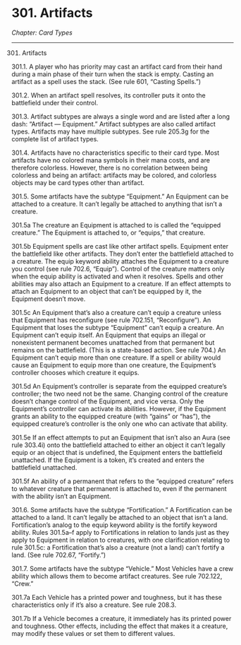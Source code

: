 # 301. Artifacts

*Chapter: Card Types*

---

301. Artifacts



301.1. A player who has priority may cast an artifact card from their hand during a main phase of their turn when the stack is empty. Casting an artifact as a spell uses the stack. (See rule 601, “Casting Spells.”)



301.2. When an artifact spell resolves, its controller puts it onto the battlefield under their control.



301.3. Artifact subtypes are always a single word and are listed after a long dash: “Artifact — Equipment.” Artifact subtypes are also called artifact types. Artifacts may have multiple subtypes. See rule 205.3g for the complete list of artifact types.



301.4. Artifacts have no characteristics specific to their card type. Most artifacts have no colored mana symbols in their mana costs, and are therefore colorless. However, there is no correlation between being colorless and being an artifact: artifacts may be colored, and colorless objects may be card types other than artifact.



301.5. Some artifacts have the subtype “Equipment.” An Equipment can be attached to a creature. It can’t legally be attached to anything that isn’t a creature.



301.5a The creature an Equipment is attached to is called the “equipped creature.” The Equipment is attached to, or “equips,” that creature.



301.5b Equipment spells are cast like other artifact spells. Equipment enter the battlefield like other artifacts. They don’t enter the battlefield attached to a creature. The equip keyword ability attaches the Equipment to a creature you control (see rule 702.6, “Equip”). Control of the creature matters only when the equip ability is activated and when it resolves. Spells and other abilities may also attach an Equipment to a creature. If an effect attempts to attach an Equipment to an object that can’t be equipped by it, the Equipment doesn’t move.



301.5c An Equipment that’s also a creature can’t equip a creature unless that Equipment has reconfigure (see rule 702.151, “Reconfigure”). An Equipment that loses the subtype “Equipment” can’t equip a creature. An Equipment can’t equip itself. An Equipment that equips an illegal or nonexistent permanent becomes unattached from that permanent but remains on the battlefield. (This is a state-based action. See rule 704.) An Equipment can’t equip more than one creature. If a spell or ability would cause an Equipment to equip more than one creature, the Equipment’s controller chooses which creature it equips.



301.5d An Equipment’s controller is separate from the equipped creature’s controller; the two need not be the same. Changing control of the creature doesn’t change control of the Equipment, and vice versa. Only the Equipment’s controller can activate its abilities. However, if the Equipment grants an ability to the equipped creature (with “gains” or “has”), the equipped creature’s controller is the only one who can activate that ability.



301.5e If an effect attempts to put an Equipment that isn’t also an Aura (see rule 303.4i) onto the battlefield attached to either an object it can’t legally equip or an object that is undefined, the Equipment enters the battlefield unattached. If the Equipment is a token, it’s created and enters the battlefield unattached.



301.5f An ability of a permanent that refers to the “equipped creature” refers to whatever creature that permanent is attached to, even if the permanent with the ability isn’t an Equipment.



301.6. Some artifacts have the subtype “Fortification.” A Fortification can be attached to a land. It can’t legally be attached to an object that isn’t a land. Fortification’s analog to the equip keyword ability is the fortify keyword ability. Rules 301.5a–f apply to Fortifications in relation to lands just as they apply to Equipment in relation to creatures, with one clarification relating to rule 301.5c: a Fortification that’s also a creature (not a land) can’t fortify a land. (See rule 702.67, “Fortify.”)



301.7. Some artifacts have the subtype “Vehicle.” Most Vehicles have a crew ability which allows them to become artifact creatures. See rule 702.122, “Crew.”



301.7a Each Vehicle has a printed power and toughness, but it has these characteristics only if it’s also a creature. See rule 208.3.



301.7b If a Vehicle becomes a creature, it immediately has its printed power and toughness. Other effects, including the effect that makes it a creature, may modify these values or set them to different values.


